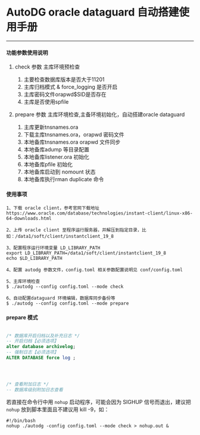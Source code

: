 # AutoDG oracle dataguard 自动搭建使用手册
-------
#### 功能参数使用说明
1. check 参数 主库环境预检查
    1. 主要检查数据库版本是否大于11201
    2. 主库归档模式 & force_logging 是否开启
    3. 主库密码文件orapwd$SID是否存在
    4. 主库是否使用spfile 

2. prepare 参数 主库环境检查,主备环境初始化，自动搭建oracle dataguard
   1. 主库更新tnsnames.ora 
   2. 下载主库tnsnames.ora，orapwd 密码文件
   3. 本地备库tnsnames.ora orapwd 文件同步
   4. 本地备库adump 等目录配置
   5. 本地备库listener.ora 初始化
   6. 本地备库pfile 初始化
   7. 本地备库启动到 nomount 状态
   8. 本地备库执行rman duplicate 命令    

    
#### 使用事项

```
1、下载 oracle client，参考官网下载地址 https://www.oracle.com/database/technologies/instant-client/linux-x86-64-downloads.html

2、上传 oracle client 至程序运行服务器，并解压到指定目录，比如：/data1/soft/client/instantclient_19_8

3、配置程序运行环境变量 LD_LIBRARY_PATH
export LD_LIBRARY_PATH=/data1/soft/client/instantclient_19_8
echo $LD_LIBRARY_PATH

4、配置 autodg 参数文件，config.toml 相关参数配置说明见 conf/config.toml

5、主库环境检查
$ ./autodg --config config.toml --mode check

6、自动配置dataguard 环境编辑，数据库同步备份等
$ ./autodg --config config.toml --mode prepare
```
#### prepare 模式
```sql

/* 数据库开启归档以及补充日志 */
-- 开启归档【必须选项】
alter database archivelog;
-- 强制日志【必须选项】
ALTER DATABASE force log ;




/* 查看附加日志 */
-- 数据库级别附加日志查看

```

若直接在命令行中用 `nohup` 启动程序，可能会因为 SIGHUP 信号而退出，建议把 `nohup` 放到脚本里面且不建议用 kill -9，如：

```shell
#!/bin/bash
nohup ./autodg -config config.toml --mode check > nohup.out &
```
